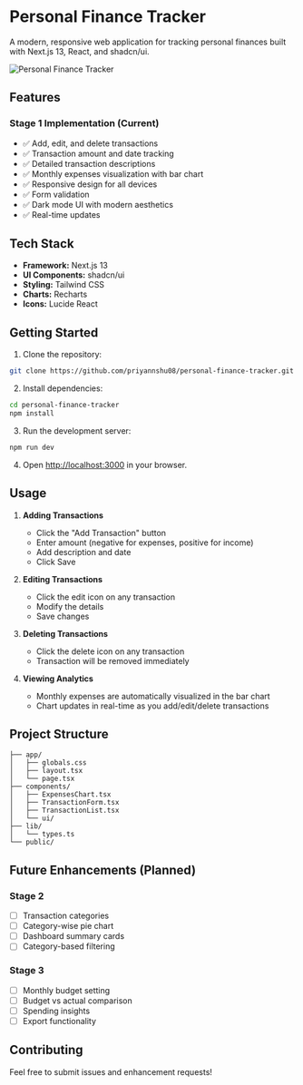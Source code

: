 # Personal Finance Tracker

A modern, responsive web application for tracking personal finances built with Next.js 13, React, and shadcn/ui.

![Personal Finance Tracker](https://i.imgur.com/YourScreenshot.jpg)

## Features

### Stage 1 Implementation (Current)
- ✅ Add, edit, and delete transactions
- ✅ Transaction amount and date tracking
- ✅ Detailed transaction descriptions
- ✅ Monthly expenses visualization with bar chart
- ✅ Responsive design for all devices
- ✅ Form validation
- ✅ Dark mode UI with modern aesthetics
- ✅ Real-time updates

## Tech Stack

- **Framework:** Next.js 13
- **UI Components:** shadcn/ui
- **Styling:** Tailwind CSS
- **Charts:** Recharts
- **Icons:** Lucide React

## Getting Started

1. Clone the repository:
```bash
git clone https://github.com/priyannshu08/personal-finance-tracker.git
```

2. Install dependencies:
```bash
cd personal-finance-tracker
npm install
```

3. Run the development server:
```bash
npm run dev
```

4. Open [http://localhost:3000](http://localhost:3000) in your browser.

## Usage

1. **Adding Transactions**
   - Click the "Add Transaction" button
   - Enter amount (negative for expenses, positive for income)
   - Add description and date
   - Click Save

2. **Editing Transactions**
   - Click the edit icon on any transaction
   - Modify the details
   - Save changes

3. **Deleting Transactions**
   - Click the delete icon on any transaction
   - Transaction will be removed immediately

4. **Viewing Analytics**
   - Monthly expenses are automatically visualized in the bar chart
   - Chart updates in real-time as you add/edit/delete transactions

## Project Structure

```
├── app/
│   ├── globals.css
│   ├── layout.tsx
│   └── page.tsx
├── components/
│   ├── ExpensesChart.tsx
│   ├── TransactionForm.tsx
│   ├── TransactionList.tsx
│   └── ui/
├── lib/
│   └── types.ts
└── public/
```

## Future Enhancements (Planned)

### Stage 2
- [ ] Transaction categories
- [ ] Category-wise pie chart
- [ ] Dashboard summary cards
- [ ] Category-based filtering

### Stage 3
- [ ] Monthly budget setting
- [ ] Budget vs actual comparison
- [ ] Spending insights
- [ ] Export functionality

## Contributing

Feel free to submit issues and enhancement requests!